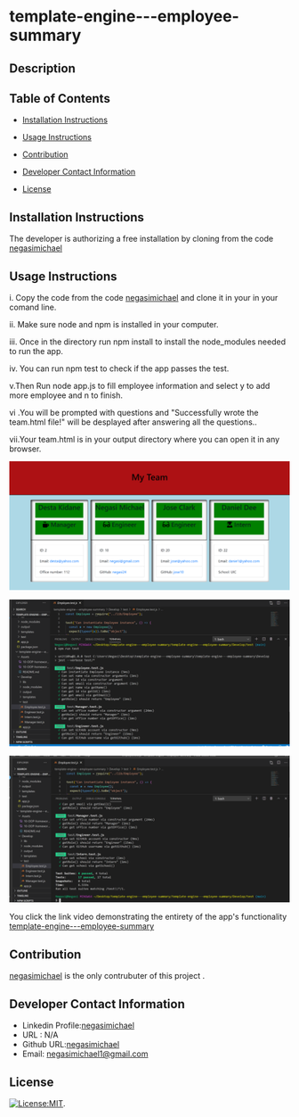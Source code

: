 # template-engine---employee-summary

 ## Description
   
   ## Table of Contents
   * [Installation Instructions](#installation-instructions)
   
   * [Usage Instructions](#usage-instructions)
   
   * [Contribution](#contribution)
   
   * [Developer Contact Information](#Developer-Contact-Information)
     
  * [License](#license)

   ## Installation Instructions

   The developer is authorizing a free installation by cloning from the code [negasimichael](https://github.com/negasimichael/template-engine---employee-summary)

   ## Usage Instructions
  i. Copy the code from the code [negasimichael](https://github.com/negasimichael/template-engine---employee-summary) and clone it in your in your comand line.

  ii. Make sure node and npm is installed in your computer.

iii. Once in the directory run npm install to install the node_modules needed to run the app.

iv. You can run npm test to check if the app passes the test.

v.Then Run node app.js to fill employee information and select y to add more employee and n to finish.

vi .You will be prompted with questions and "Successfully wrote the team.html file!" will be desplayed after answering all the questions..

vii.Your team.html is in your output directory where you can open it in any browser.

![template-engine---employee-summary](Assets/Team.png)


  ![template-engine---employee-summary](Assets/Test1.png)


![template-engine---employee-summary](Assets/Test2.png)

You click the link  video demonstrating the entirety of the app's functionality 
[template-engine---employee-summary](https://drive.google.com/file/d/1rP1Vmon9O27A9EOr2N9Qxk4vqcytWojy/view?usp=sharing)


  ## Contribution
  [negasimichael](https://github.com/negasimichael/template-engine---employee-summary) is the only contrubuter of this project .

   ## Developer Contact Information
  * Linkedin Profile:[negasimichael](https://www.linkedin.com/feed/)
  * URL : N/A
  * Github URL:[negasimichael](https://github.com/negasimichael/template-engine---employee-summary)
  * Email: negasimichael1@gmail.com

   ## License
   [![License:MIT](https://img.shields.io/badge/License-MIT-yellow.svg)](https://opensource.org/licenses/MIT).

  